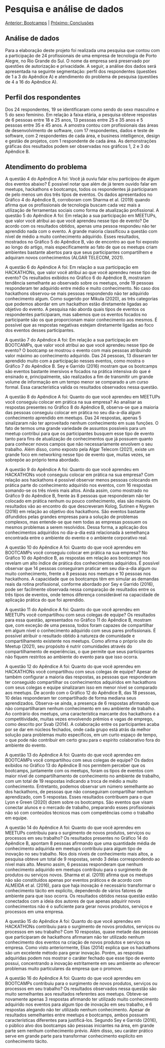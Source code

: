 # Pesquisa e análise de dados

[Anterior: Bootcamps](https://github.com/l4ur4oliveira/tcc-knowledge-management/tree/main/sessoes/bootcamps.md) | [Próximo: Conclusões](https://github.com/l4ur4oliveira/tcc-knowledge-management/tree/main/sessoes/conclusao.md)

## Análise de dados

Para a elaboração deste projeto foi realizada uma pesquisa que contou com a participação de 24 profissionais de uma empresa de tecnologia de Porto Alegre, no Rio Grande do Sul. O nome da empresa será preservado por questões de autorização e privacidade. A seguir, a análise dos dados será apresentada na seguinte segmentação: perfil dos respondentes (questões de 1 a 3 do Apêndice A) e atendimento do problema de pesquisa (questões de 4 a 16 do Apêndice A).

## Perfil dos respondentes

Dos 24 respondentes, 19 se identificaram como sendo do sexo masculino e 5 do sexo feminino. Em relação à faixa etária, a pesquisa obteve respostas de 6 pessoas entre 18 e 25 anos, 13 pessoas entre 25 e 35 anos e 5 pessoas entre 35 e 45 anos. A amostra contou com profissionais das áreas de desenvolvimento de software, com 17 respondentes, dados e teste de software, com 2 respondentes de cada área, e business intelligence, design e gestão de projetos, com 1 respondente de cada área. As demonstrações gráficas dos resultados podem ser observadas nos gráficos 1, 2 e 3 do Apêndice B.

## Atendimento do problema

A questão 4 do Apêndice A foi: Você já ouviu falar e/ou participou de algum dos eventos abaixo? É possível notar que além de já terem ouvido falar em meetups, hackathons e bootcamps, todos os respondentes já participaram de pelo menos um dos três tipos de eventos. Os dados apresentados no Gráfico 4 do Apêndice B, corroboram com Sharma et al. (2019) quando afirma que os profissionais de tecnologia buscam cada vez mais a utilização de ferramentas sociais como forma de atualização profissional.
A questão 5 do Apêndice A foi: Em relação a sua participação em MEETUPs, que valor você atribui ao que você aprendeu nesse tipo de evento? De acordo com os resultados obtidos, apenas uma pessoa respondeu não ter aprendido nada com o evento. A grande maioria classificou a questão com nível de médio a muito conhecimento adquirido. Esses resultados, mostrados no Gráfico 5 do Apêndice B, vão de encontro ao que foi exposto ao longo do artigo, mais especificamente ao fato de que os meetups criam ambientes bastante abertos para que seus participantes compartilhem e adquiram novos conhecimentos (ALGAR TELECOM, 2021).

A questão 6 do Apêndice A foi: Em relação a sua participação em HACKATHONs, que valor você atribui ao que você aprendeu nesse tipo de evento? Os resultados exibidos no Gráfico 6 do Apêndice B, mostraram tendência semelhante ao observado sobre os meetups, onde 19 pessoas responderam ter adquirido entre médio e muito conhecimento. No caso dos hackathons observou-se mais pessoas respondendo não ter adquirido conhecimento algum. Como sugerido por Mikula (2020), as três categorias que podemos abordar em um hackathon estão diretamente ligadas ao objetivo do evento. A pesquisa não aborda quais tipos de eventos os respondentes participaram, mas sabemos que os eventos focados no participante são os que proporcionam maior conhecimento aos mesmos. É possível que as respostas negativas estejam diretamente ligadas ao foco dos eventos desses participantes.

A questão 7 do Apêndice A foi: Em relação a sua participação em BOOTCAMPs, que valor você atribui ao que você aprendeu nesse tipo de evento? O bootcamp se mostrou o evento com mais pessoas atribuindo valor máximo ao conhecimento adquirido. Das 24 pessoas, 13 disseram ter aprendido muito com a participação nesses eventos, como mostra o Gráfico 7 do Apêndice B. Sey e Garrido (2016) mostram que os bootcamps são eventos bastante imersivos e focados na prática intensiva do que é ensinado e, principalmente, são realizados a fim de transmitir um grande volume de informação em um tempo menor se comparado a um curso formal. Essa característica valida os resultados observados nessa questão.

A questão 8 do Apêndice A foi: Quanto do que você aprendeu em MEETUPs você conseguiu colocar em prática na sua empresa? Ao analisar as respostas presentes no Gráfico 8 do Apêndice B, observa-se que a maioria das pessoas conseguiu colocar em prática no seu dia-a-dia algum conhecimento aprendido em meetups. Das 24 respostas, apenas 5 sinalizaram não ter aproveitado nenhum conhecimento em suas funções. O fato de termos uma grande variedade de assuntos possíveis para um meetup contribui para que os participantes busquem esse tipo de evento tanto para fins de atualização de conhecimentos que já possuem quanto para conhecer novos campos que não necessariamente envolvem o seu trabalho. Além disso, como exposto pela Algar Telecom (2021), existe um grande foco em networking nesse tipo de evento que, muitas vezes, se sobrepõe ao próprio tema abordado.

A questão 9 do Apêndice A foi: Quanto do que você aprendeu em HACKATHONs você conseguiu colocar em prática na sua empresa? Com relação aos hackathons é possível observar menos pessoas colocando em prática parte do conhecimento adquirido nos eventos, com 16 respostas somando-se os três níveis mais altos. Ainda assim, como mostrado no Gráfico 9 do Apêndice B, frente às 8 pessoas que responderam não ter colocado em prática nenhum ou pouco conhecimento, elas são maioria. Os resultados vão ao encontro do que descreveram Kolog, Sutinen e Nygren (2016) em relação ao objetivo dos hackathons. São eventos bastante difundidos pelas grandes empresas para a solução de problemas complexos, mas entende-se que nem todas as empresas possuem os mesmos problemas a serem resolvidos. Dessa forma, a aplicação dos conhecimentos adquiridos no dia-a-dia está relacionada à semelhança encontrada entre o ambiente do evento e o ambiente corporativo real.

A questão 10 do Apêndice A foi: Quanto do que você aprendeu em BOOTCAMPs você conseguiu colocar em prática na sua empresa? No Gráfico 10 do Apêndice B, as respostas em relação aos bootcamps nos revelam um alto índice de prática dos conhecimentos adquiridos. É possível observar que 14 pessoas conseguiram praticar em seu dia-a-dia algum ou muito conhecimento, frente a 8 pessoas nos meetups e 10 pessoas nos hackathons. A capacidade que os bootcamps têm em simular as demandas reais da rotina profissional, conforme abordado por Sey e Garrido (2016), pode ser facilmente observada nessa comparação de resultados entre os três tipos de eventos, onde temos diferença considerável na capacidade de aplicação prática do que foi aprendido.

A questão 11 do Apêndice A foi: Quanto do que você aprendeu em MEETUPs você compartilhou com seus colegas de equipe? Os resultados para essa questão, apresentados no Gráfico 11 do Apêndice B, mostram que, com exceção de uma pessoa, todos foram capazes de compartilhar em algum nível o conhecimento adquirido com seus pares profissionais. É possível atribuir o resultado obtido à natureza de comunidade e compartilhamento existente nos meetups. Como afirma o próprio site do Meetup (2021), seu propósito é nutrir comunidades através do compartilhamento de experiências, o que permite que seus participantes não fiquem restritos ao ambiente do evento para que isso ocorra.

A questão 12 do Apêndice A foi: Quanto do que você aprendeu em HACKATHONs você compartilhou com seus colegas de equipe? Apesar de também configurar a maioria das respostas, as pessoas que responderam ter conseguido compartilhar os conhecimentos adquiridos em hackathons com seus colegas e equipe sinalizaram isso em menor nível se comparado aos meetups. De acordo com o Gráfico 12 do Apêndice B, das 18 pessoas, 10 delas responderam ter compartilhado de forma mediana seus aprendizados. Observa-se ainda, a presença de 6 respostas afirmando que não compartilharam nenhum conhecimento em seu ambiente de trabalho. Ao contrário dos meetups, uma característica marcante dos hackathons é a competitividade, muitas vezes envolvendo prêmios e vagas de emprego, como descrito por Svab (2014). A colaboração entre os participantes acaba por se dar em núcleos fechados, onde cada grupo está atrás da melhor solução para problemas muito específicos, em um curto espaço de tempo, o que pode não contribuir em certo grau para o espírito colaborativo fora do ambiente do evento.

A questão 13 do Apêndice A foi: Quanto do que você aprendeu em BOOTCAMPs você compartilhou com seus colegas de equipe? Os dados exibidos no Gráfico 13 do Apêndice B nos permitem perceber que os bootcamps, juntamente com os meetups, foram os tipos de eventos com maior nível de compartilhamento de conhecimento no ambiente de trabalho, com um total de 19 respostas indicando a troca de médio a muito conhecimento. Entretanto, podemos observar um número semelhante ao dos hackathons, de pessoas que não conseguiram compartilhar nenhum aprendizado, com 5 respostas. Esses resultados contribuem para o que Lyon e Green (2020) dizem sobre os bootcamps. São eventos que visam conectar alunos e o mercado de trabalho, preparando esses profissionais não só com conteúdos técnicos mas com competências como o trabalho em equipe.

A questão 14 do Apêndice A foi: Quanto do que você aprendeu em MEETUPs contribuiu para o surgimento de novos produtos, serviços ou processos em seu trabalho? Os resultados presentes no Gráfico 14 do Apêndice B, apontam 8 pessoas afirmando que uma quantidade média de conhecimento adquirida em meetups contribuiu para algum tipo de inovação no seu trabalho. Nos dois níveis de conhecimento mais altos, a pesquisa obteve um total de 9 respostas, sendo 3 delas correspondendo ao nível mais alto. Mesmo assim, 6 pessoas responderam que nenhum conhecimento adquirido em meetups contribuiu para o surgimento de produtos ou serviços novos. Sharma et al. (2019) afirma que os meetups não são constituídos apenas por eventos práticos e de acordo com ALMEIDA et al. (2016), para que haja inovação é necessário transformar o conhecimento tácito em explícito, dependendo de vários fatores de ambiente para que isso ocorra. Os resultados obtidos nessa questão estão conectados com a ideia dos autores de que apenas adquirir novos conhecimentos não é o suficiente para gerar novos produtos, serviços e processos em uma empresa.

A questão 15 do Apêndice A foi: Quanto do que você aprendeu em HACKATHONs contribuiu para o surgimento de novos produtos, serviços ou processos em seu trabalho? Com 10 respostas, quase metade das pessoas que participaram de hackathons afirmaram não ter utilizado nenhum conhecimento dos eventos na criação de novos produtos e serviços na empresa. Como visto anteriormente, Elias (2014) explica que os hackathons são um excelente método para gerar inovação. Porém, as respostas adquiridas podem nos mostrar o caráter fechado que esse tipo de evento possui, concentrando a inovação estritamente em seu ambiente ao oferecer problemas muito particulares da empresa que o promove.

A questão 16 do Apêndice A foi: Quanto do que você aprendeu em BOOTCAMPs contribuiu para o surgimento de novos produtos, serviços ou processos em seu trabalho? Os resultados observados nessa questão são muito semelhantes aos resultados referentes aos meetups. Obteve-se novamente apenas 3 respostas afirmando ter utilizado muito conhecimento adquirido nos eventos para algum tipo de inovação em seu trabalho, e 6 respostas alegando não ter utilizado nenhum conhecimento. Apesar de resultados semelhantes entre meetups e bootcamps, ambos possuem características diferentes para justificá-los. Segundo Sey e Garrido (2016), o público alvo dos bootcamps são pessoas iniciantes na área, em grande parte sem nenhum conhecimento prévio. Além disso, seu caráter prático serve em grande parte para transformar conhecimento explícito em conhecimento tácito.
